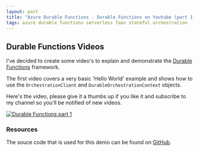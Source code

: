 ```yaml
---
layout: post
title: "Azure Durable Functions - Durable Functions on Youtube (part 1)"
tags: azure durable functions serverless faas stateful orchestration
---
```


## Durable Functions Videos

I've decided to create some video's to explain and demonstrate the [Durable Functions](https://docs.microsoft.com/en-us/azure/azure-functions/durable-functions-overview) framework.

The first video covers a very basic 'Hello World' example and shows how to use the `OrchestrationClient` and `DurableOrchestrationContext` objects.

Here's the video, please give it a thumbs up if you like it and subscribe to my channel so you'll be notified of new videos.

[![Durable Functions part 1](http://img.youtube.com/vi/29hX9jZvejE/0.jpg)](http://www.youtube.com/watch?v=29hX9jZvejE "Durable Functions part 1")

### Resources

The souce code that is used for this demo can be found on [GitHub](https://github.com/marcduiker/demos-azure-durable-functions).
